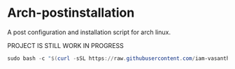 # Arch-postinstallation
A post configuration and installation script for arch linux.

PROJECT IS STILL WORK IN PROGRESS

```ps1
sudo bash -c "$(curl -sSL https://raw.githubusercontent.com/iam-vasanth/Arch-postinstallation/main/Scripts/Test.sh)"
```

